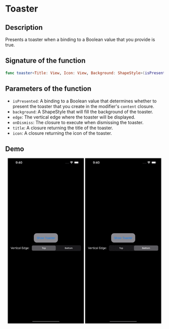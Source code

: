 # Toaster

## Description
Presents a toaster when a binding to a Boolean value that you provide is true.

## Signature of the function
```swift
func toaster<Title: View, Icon: View, Background: ShapeStyle>(isPresented: Binding<Bool>, background: Background, edge: VerticalEdge = .top, onDismiss: (() -> Void)? = nil, @ViewBuilder title: @escaping () -> Title, @ViewBuilder icon: @escaping () -> Icon) -> some View
```

## Parameters of the function
- `isPresented`: A binding to a Boolean value that determines whether to present the toaster that you create in the modifier's `content` closure.
- `background`: A ShapeStyle that will fill the background of the toaster.
- `edge`: The vertical edge where the toaster will be displayed.
- `onDismiss`: The closure to execute when dismissing the toaster.
- `title`: A closure returning the title of the toaster.
- `icon`: A closure returning the icon of the toaster.

## Demo
<p align="center">
	<img src="/Documentation/Assets/ToasterTop.gif" width="48%">
	<img src="/Documentation/Assets/ToasterBottom.gif" width="48%">
</p>